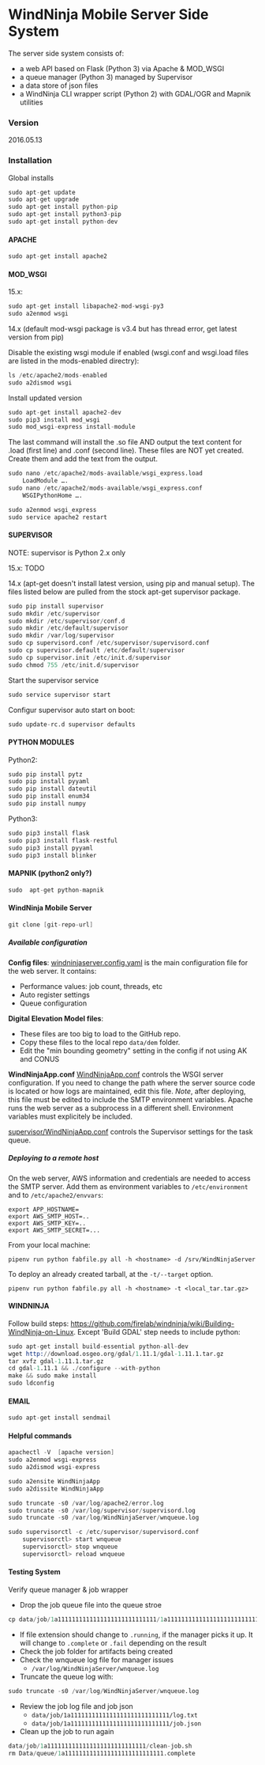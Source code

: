 # WindNinja Mobile Server Side System

The server side system consists of:
 - a web API based on Flask (Python 3) via Apache & MOD_WSGI
 - a queue manager (Python 3) managed by Supervisor
 - a data store of json files
 - a WindNinja CLI wrapper script (Python 2) with GDAL/OGR and Mapnik utilities

### Version 
2016.05.13

### Installation

Global installs
```s
sudo apt-get update
sudo apt-get upgrade
sudo apt-get install python-pip
sudo apt-get install python3-pip
sudo apt-get install python-dev
```

#### APACHE
```s
sudo apt-get install apache2
```

#### MOD_WSGI
15.x:
```s
sudo apt-get install libapache2-mod-wsgi-py3
sudo a2enmod wsgi
```

14.x (default mod-wsgi package is v3.4 but has thread error, get latest version from pip)

Disable the existing wsgi module if enabled (wsgi.conf and wsgi.load files are listed in the mods-enabled directry):
```s
ls /etc/apache2/mods-enabled
sudo a2dismod wsgi
```
Install updated version
```s
sudo apt-get install apache2-dev
sudo pip3 install mod_wsgi
sudo mod_wsgi-express install-module
```
The last command will install the .so file AND output the text content for .load (first line) and .conf (second line).  These files are NOT yet created.  Create them and add the text from the output.
```s
sudo nano /etc/apache2/mods-available/wsgi_express.load
	LoadModule ….
sudo nano /etc/apache2/mods-available/wsgi_express.conf
	WSGIPythonHome ….

sudo a2enmod wsgi_express
sudo service apache2 restart
```

#### SUPERVISOR
NOTE: supervisor is Python 2.x only

15.x:  TODO

14.x (apt-get doesn't install latest version, using pip and manual setup). The files listed below are pulled from the stock apt-get supervisor package. 
```s
sudo pip install supervisor
sudo mkdir /etc/supervisor
sudo mkdir /etc/supervisor/conf.d
sudo mkdir /etc/default/supervisor
sudo mkdir /var/log/supervisor
sudo cp supervisord.conf /etc/supervisor/supervisord.conf
sudo cp supervisor.default /etc/default/supervisor
sudo cp supervisor.init /etc/init.d/supervisor 
sudo chmod 755 /etc/init.d/supervisor
```

Start the supervisor service 
```s
sudo service supervisor start
```
Configur supervisor auto start on boot:
```s
sudo update-rc.d supervisor defaults
```


#### PYTHON MODULES
Python2:
```s
sudo pip install pytz
sudo pip install pyyaml
sudo pip install dateutil
sudo pip install enum34
sudo pip install numpy
```
Python3:
```s
sudo pip3 install flask
sudo pip3 install flask-restful
sudo pip3 install pyyaml
sudo pip3 install blinker
```
#### MAPNIK (python2 only?)
```s
sudo  apt-get python-mapnik
```

#### WindNinja Mobile Server
```s
git clone [git-repo-url]
```

##### Available configuration

**Config files**:
[windninjaserver.config.yaml](windninja_server/windninjaserver.config.yaml) is the main configuration
file for the web server. It contains:
- Performance values: job count, threads, etc
- Auto register settings
- Queue configuration

**Digital Elevation Model files**:  
- These files are too big to load to the GitHub repo.  
- Copy these files to the local repo `data/dem` folder.  
- Edit the "min bounding geometry" setting in the config if not using AK and CONUS

**WindNinjaApp.conf**
[WindNinjaApp.conf](windninja_server/windninjaweb/apache/WindNinjaApp.conf) 
controls the WSGI server configuration. If you need to change the path
where the server source code is located or how logs are maintained, edit this
file. *Note*, after deploying, this file must be edited to include the SMTP
environment variables. Apache runs the web server as a subprocess in a different
shell. Environment variables must explicitely be included.

[supervisor/WindNinjaApp.conf](windninja_server/windninjaqueue/supervisor/WindNinjaApp.conf) controls the Supervisor settings for the task queue. 


##### Deploying to a remote host
On the web server, AWS information and credentials are needed to access the SMTP server.
Add them as environment variables to `/etc/environment` and to `/etc/apache2/envvars`:
```
export APP_HOSTNAME=
export AWS_SMTP_HOST=..
export AWS_SMTP_KEY=..
export AWS_SMTP_SECRET=...
```


From your local machine:
```
pipenv run python fabfile.py all -h <hostname> -d /srv/WindNinjaServer
```
To deploy an already created tarball, at the `-t/--target` option.
```
pipenv run python fabfile.py all -h <hostname> -t <local_tar.tar.gz>
```

#### WINDNINJA
Follow build steps: https://github.com/firelab/windninja/wiki/Building-WindNinja-on-Linux. Except 'Build GDAL' step needs to include python:

```s
sudo apt-get install build-essential python-all-dev
wget http://download.osgeo.org/gdal/1.11.1/gdal-1.11.1.tar.gz
tar xvfz gdal-1.11.1.tar.gz
cd gdal-1.11.1 && ./configure --with-python
make && sudo make install
sudo ldconfig
```

#### EMAIL
```s
sudo apt-get install sendmail
```

#### Helpful commands 
```s
apachectl -V  [apache version]
sudo a2enmod wsgi-express
sudo a2dismod wsgi-express

sudo a2ensite WindNinjaApp
sudo a2dissite WindNinjaApp

sudo truncate -s0 /var/log/apache2/error.log
sudo truncate -s0 /var/log/supervisor/supervisord.log
sudo truncate -s0 /var/log/WindNinjaServer/wnqueue.log

sudo supervisorctl -c /etc/supervisor/supervisord.conf
	supervisorctl> start wnqueue
	supervisorctl> stop wnqueue
	supervisorctl> reload wnqueue
```

#### Testing System
Verify queue manager & job wrapper
- Drop the job queue file into the queue stroe 
```s
cp data/job/1a1111111111111111111111111111/1a1111111111111111111111111111.pending data/queue
```
- If file extension should change to `.running`, if the manager picks it up.  It will change to `.complete` or `.fail` depending on the result 
- Check the job folder for artifacts being created
- Check the wnqueue log file for manager issues 
    - `/var/log/WindNinjaServer/wnqueue.log`
- Truncate the queue log with:
```s
sudo truncate -s0 /var/log/WindNinjaServer/wnqueue.log 
```
- Review the job log file and job json
    - `data/job/1a1111111111111111111111111111/log.txt`
    - `data/job/1a1111111111111111111111111111/job.json`
- Clean up the job to run again
```s
data/job/1a1111111111111111111111111111/clean-job.sh
rm Data/queue/1a1111111111111111111111111111.complete 
```

